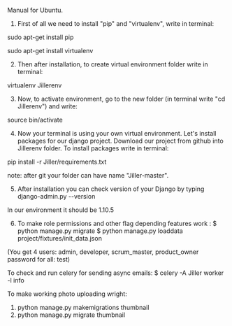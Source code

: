 Manual for Ubuntu.
1) First of all we need to install "pip" and "virtualenv", write in terminal:

sudo apt-get install pip

sudo apt-get install virtualenv

2) Then after installation, to create virtual environment folder write in terminal:

virtualenv Jillerenv

3) Now, to activate environment, go to the new folder (in terminal write "cd Jillerenv") and write:

source bin/activate

4) Now your terminal is using your own virtual environment. Let's install packages for our django project. Download our project from github into Jillerenv folder. To install packages write in terminal:

pip install -r Jiller/requirements.txt 

note: after git your folder can have name "Jiller-master".
 
5) After installation you can check version of your Django by typing
django-admin.py --version

In our environment it should be 1.10.5

6) To make role permissions and other flag depending features work :
$ python manage.py migrate
$ python manage.py loaddata project/fixtures/init_data.json

(You get 4 users: admin, developer, scrum_master, product_owner
password for all: test)

To check and run celery for sending async emails:
$ celery -A Jiller worker -l info

To make working photo uploading wright:
1) python manage.py makemigrations thumbnail
2) python manage.py migrate thumbnail

